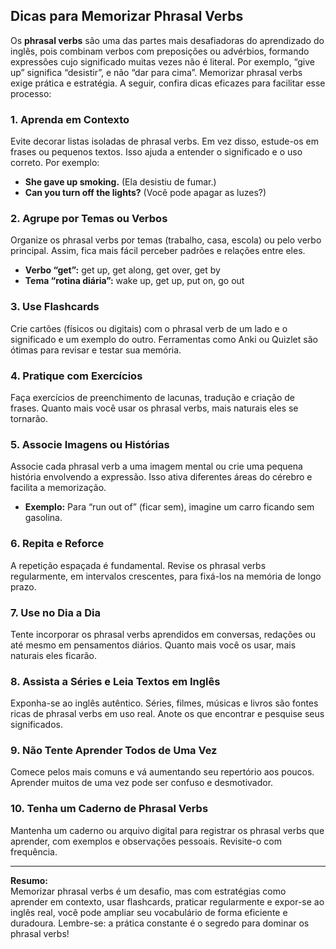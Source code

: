 
## Dicas para Memorizar Phrasal Verbs

Os **phrasal verbs** são uma das partes mais desafiadoras do aprendizado do inglês, pois combinam verbos com preposições ou advérbios, formando expressões cujo significado muitas vezes não é literal. Por exemplo, “give up” significa “desistir”, e não “dar para cima”. Memorizar phrasal verbs exige prática e estratégia. A seguir, confira dicas eficazes para facilitar esse processo:

### 1. Aprenda em Contexto

Evite decorar listas isoladas de phrasal verbs. Em vez disso, estude-os em frases ou pequenos textos. Isso ajuda a entender o significado e o uso correto. Por exemplo:

- **She gave up smoking.** (Ela desistiu de fumar.)
- **Can you turn off the lights?** (Você pode apagar as luzes?)

### 2. Agrupe por Temas ou Verbos

Organize os phrasal verbs por temas (trabalho, casa, escola) ou pelo verbo principal. Assim, fica mais fácil perceber padrões e relações entre eles.

- **Verbo “get”:** get up, get along, get over, get by
- **Tema “rotina diária”:** wake up, get up, put on, go out

### 3. Use Flashcards

Crie cartões (físicos ou digitais) com o phrasal verb de um lado e o significado e um exemplo do outro. Ferramentas como Anki ou Quizlet são ótimas para revisar e testar sua memória.

### 4. Pratique com Exercícios

Faça exercícios de preenchimento de lacunas, tradução e criação de frases. Quanto mais você usar os phrasal verbs, mais naturais eles se tornarão.

### 5. Associe Imagens ou Histórias

Associe cada phrasal verb a uma imagem mental ou crie uma pequena história envolvendo a expressão. Isso ativa diferentes áreas do cérebro e facilita a memorização.

- **Exemplo:** Para “run out of” (ficar sem), imagine um carro ficando sem gasolina.

### 6. Repita e Reforce

A repetição espaçada é fundamental. Revise os phrasal verbs regularmente, em intervalos crescentes, para fixá-los na memória de longo prazo.

### 7. Use no Dia a Dia

Tente incorporar os phrasal verbs aprendidos em conversas, redações ou até mesmo em pensamentos diários. Quanto mais você os usar, mais naturais eles ficarão.

### 8. Assista a Séries e Leia Textos em Inglês

Exponha-se ao inglês autêntico. Séries, filmes, músicas e livros são fontes ricas de phrasal verbs em uso real. Anote os que encontrar e pesquise seus significados.

### 9. Não Tente Aprender Todos de Uma Vez

Comece pelos mais comuns e vá aumentando seu repertório aos poucos. Aprender muitos de uma vez pode ser confuso e desmotivador.

### 10. Tenha um Caderno de Phrasal Verbs

Mantenha um caderno ou arquivo digital para registrar os phrasal verbs que aprender, com exemplos e observações pessoais. Revisite-o com frequência.

---

**Resumo:**  
Memorizar phrasal verbs é um desafio, mas com estratégias como aprender em contexto, usar flashcards, praticar regularmente e expor-se ao inglês real, você pode ampliar seu vocabulário de forma eficiente e duradoura. Lembre-se: a prática constante é o segredo para dominar os phrasal verbs!
```
